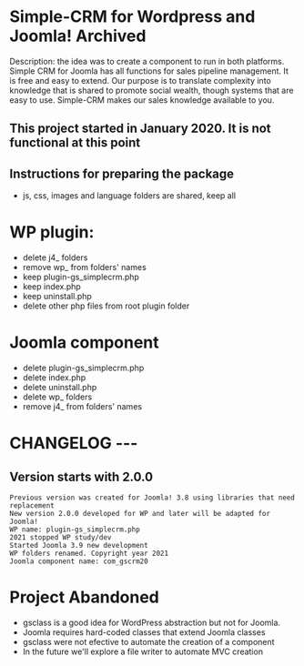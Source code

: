# Simple-CRM for Wordpress and Joomla! Archived

Description: the idea was to create a component to run in both platforms. Simple CRM for Joomla has all functions for sales pipeline management. It is free and easy to extend. Our purpose is to translate complexity into knowledge that is shared to promote social wealth, though systems that are easy to use. Simple-CRM makes our sales knowledge available to you.

## This project started in January 2020. It is not functional at this point

## Instructions for preparing the package

- js, css, images and language folders are shared, keep all

# WP plugin:
- delete j4_ folders
- remove wp_ from folders' names
- keep plugin-gs_simplecrm.php
- keep index.php
- keep uninstall.php
- delete other php files from root plugin folder

# Joomla component
- delete plugin-gs_simplecrm.php
- delete index.php
- delete uninstall.php
- delete wp_ folders
- remove j4_ from folders' names

# CHANGELOG ---
## Version starts with 2.0.0
	Previous version was created for Joomla! 3.8 using libraries that need replacement
	New version 2.0.0 developed for WP and later will be adapted for Joomla!
	WP name: plugin-gs_simplecrm.php
	2021 stopped WP study/dev 
	Started Joomla 3.9 new development
	WP folders renamed. Copyright year 2021
	Joomla component name: com_gscrm20
	
# Project Abandoned

- gsclass is a good idea for WordPress abstraction but not for Joomla.
- Joomla requires hard-coded classes that extend Joomla classes
- gsclass were not efective to automate the creation of a component
- In the future we'll explore a file writer to automate MVC creation


